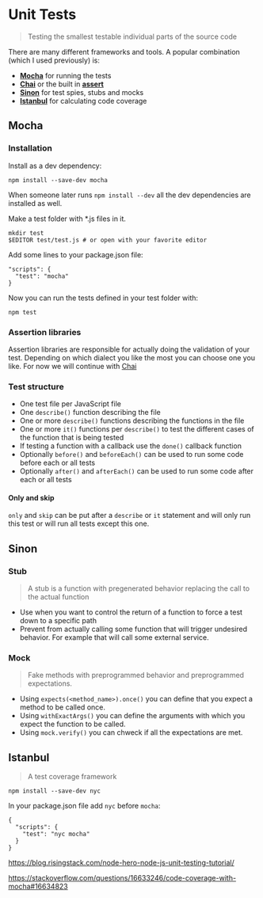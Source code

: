 Unit Tests
========================================================

> Testing the smallest testable individual parts of the source code

There are many different frameworks and tools. A popular combination (which I used previously) is:

- **[Mocha](https://mochajs.org/)** for running the tests
- **[Chai](https://www.chaijs.com/)** or the built in **[assert](https://nodejs.org/api/assert.html)**
- **[Sinon](https://sinonjs.org/)** for test spies, stubs and mocks
- **[Istanbul](https://istanbul.js.org/)** for calculating code coverage

## Mocha

### Installation

Install as a dev dependency:

```
npm install --save-dev mocha
```

When someone later runs `npm install --dev` all the dev dependencies are installed as well.

Make a test folder with \*.js files in it.

```
mkdir test
$EDITOR test/test.js # or open with your favorite editor
```

Add some lines to your package.json file:

```
"scripts": {
  "test": "mocha"
}
```

Now you can run the tests defined in your test folder with:

```
npm test
```

### Assertion libraries

Assertion libraries are responsible for actually doing the validation of your test. Depending on which dialect you like the most you can choose one you like. For now we will continue with [Chai](https://www.chaijs.com/)

### Test structure

- One test file per JavaScript file
- One `describe()` function describing the file
- One or more `describe()` functions describing the functions in the file
- One or more `it()` functions per `describe()` to test the different cases of the function that is being tested
- If testing a function with a callback use the `done()` callback function
- Optionally `before()` and `beforeEach()` can be used to run some code before each or all tests
- Optionally `after()` and `afterEach()` can be used to run some code after each or all tests

#### Only and skip

`only` and `skip` can be put after a `describe` or `it` statement and will only run this test or will run all tests except this one.

## Sinon

### Stub

> A stub is a function with pregenerated behavior replacing the call to the actual function

- Use when you want to control the return of a function to force a test down to a specific path
- Prevent from actually calling some function that will trigger undesired behavior. For example that will call some external service.

### Mock

> Fake methods with preprogrammed behavior and preprogrammed expectations. 

- Using `expects(<method_name>).once()` you can define that you expect a method to be called once.
- Using `withExactArgs()` you can define the arguments with which you expect the function to be called.
- Using `mock.verify()` you can chweck if all the expectations are met.

## Istanbul

> A test coverage framework

```
npm install --save-dev nyc
```

In your package.json file add `nyc` before `mocha`:

```
{
  "scripts": {
    "test": "nyc mocha"
  }
}
```

https://blog.risingstack.com/node-hero-node-js-unit-testing-tutorial/

https://stackoverflow.com/questions/16633246/code-coverage-with-mocha#16634823